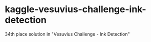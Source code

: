 # kaggle-vesuvius-challenge-ink-detection
34th place solution in "Vesuvius Challenge - Ink Detection"
